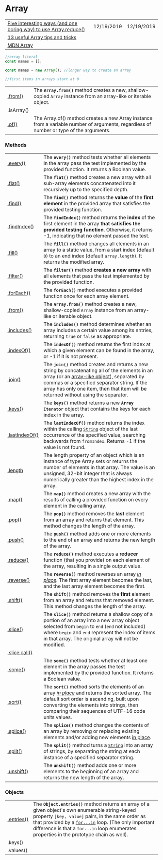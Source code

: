 # Array

|  |  |  |
| :--- | :--- | :--- |
| [Five interesting ways \(and one boring way\) to use Array.reduce\(\)](https://gomakethings.com/five-interesting-ways-and-one-boring-way-to-use-array.reduce) | 12/19/2019 | 12/19/2019 |
| [13 useful Array tips and tricks](https://dev.to/duomly/13-useful-javascript-array-tips-and-tricks-you-should-know-2jfo) |  |  |
| [MDN Array](https://developer.mozilla.org/en-US/docs/Web/JavaScript/Reference/Global_Objects/Array) |  |  |

```javascript
//array literal
const names = [];

const names = new Array(); //longer way to create an array

//first items in arrays start at 0


```

|  |  |
| :--- | :--- |
| [.from\(\)](https://developer.mozilla.org/en-US/docs/Web/JavaScript/Reference/Global_Objects/Array/from) | The **`Array.from()`** method creates a new, shallow-copied `Array` instance from an array-like or iterable object. |
| .isArray\(\) |  |
| [.of\(\)](https://developer.mozilla.org/en-US/docs/Web/JavaScript/Reference/Global_Objects/Array/of) | The Array.of\(\) method creates a new Array instance from a variable number of arguments, regardless of number or type of the arguments. |

### Methods

|  |  |
| :--- | :--- |
| [.every\(\)](https://developer.mozilla.org/en-US/docs/Web/JavaScript/Reference/Global_Objects/Array/every) | The **`every()`** method tests whether all elements in the array pass the test implemented by the provided function. It returns a Boolean value. |
| [.flat\(\)](https://developer.mozilla.org/en-US/docs/Web/JavaScript/Reference/Global_Objects/Array/flat) | The **`flat()`** method creates a new array with all sub-array elements concatenated into it recursively up to the specified depth. |
| [.find\(\)](https://developer.mozilla.org/en-US/docs/Web/JavaScript/Reference/Global_Objects/Array/find) | The **`find()`** method returns the **value** of the **first element** in the provided array that satisfies the provided testing function. |
| [.findIndex\(\)](https://developer.mozilla.org/en-US/docs/Web/JavaScript/Reference/Global_Objects/Array/findIndex) | The **`findIndex()`** method returns the **index** of the first element in the array **that satisfies the provided testing function**. Otherwise, it returns -1, indicating that no element passed the test. |
| [.fill\(\)](https://developer.mozilla.org/en-US/docs/Web/JavaScript/Reference/Global_Objects/Array/fill) | The **`fill()`** method changes all elements in an array to a static value, from a start index \(default `0`\) to an end index \(default `array.length`\). It returns the modified array. |
| [.filter\(\)](https://developer.mozilla.org/en-US/docs/Web/JavaScript/Reference/Global_Objects/Array/filter) | The **`filter()`** method **creates a new array** with all elements that pass the test implemented by the provided function. |
| [.forEach\(\)](https://developer.mozilla.org/en-US/docs/Web/JavaScript/Reference/Global_Objects/Array/forEach) | The **`forEach()`** method executes a provided function once for each array element. |
| [.from\(\)](https://developer.mozilla.org/en-US/docs/Web/JavaScript/Reference/Global_Objects/Array/from) | The **`Array.from()`** method creates a new, shallow-copied `Array` instance from an array-like or iterable object.  |
| [.includes\(\)](https://developer.mozilla.org/en-US/docs/Web/JavaScript/Reference/Global_Objects/Array/includes) | The **`includes()`** method determines whether an array includes a certain value among its entries, returning `true` or `false` as appropriate. |
| [.indexOf\(\)](https://developer.mozilla.org/en-US/docs/Web/JavaScript/Reference/Global_Objects/Array/indexOf) | The **`indexOf()`** method returns the first index at which a given element can be found in the array, or -1 if it is not present. |
| [.join\(\)](https://developer.mozilla.org/en-US/docs/Web/JavaScript/Reference/Global_Objects/Array/join) | The **`join()`** method creates and returns a new string by concatenating all of the elements in an array \(or an [array-like object](https://developer.mozilla.org/en-US/docs/Web/JavaScript/Guide/Indexed_collections#Working_with_array-like_objects)\), separated by commas or a specified separator string. If the array has only one item, then that item will be returned without using the separator. |
| [.keys\(\)](https://developer.mozilla.org/en-US/docs/Web/JavaScript/Reference/Global_Objects/Array/keys) | The **`keys()`** method returns a new **`Array Iterator`** object that contains the keys for each index in the array. |
| [.lastIndexOf\(\)](https://developer.mozilla.org/en-US/docs/Web/JavaScript/Reference/Global_Objects/String/lastIndexOf) | The **`lastIndexOf()`** method returns the index within the calling [`String`](https://developer.mozilla.org/en-US/docs/Web/JavaScript/Reference/Global_Objects/String) object of the last occurrence of the specified value, searching backwards from `fromIndex`. Returns -1 if the value is not found. |
| [.length](https://developer.mozilla.org/en-US/docs/Web/JavaScript/Reference/Global_Objects/Array/length) | The length property of an object which is an instance of type Array sets or returns the number of elements in that array. The value is an unsigned, 32-bit integer that is always numerically greater than the highest index in the array. |
| [.map\(\)](https://developer.mozilla.org/en-US/docs/Web/JavaScript/Reference/Global_Objects/Array/map) | The **`map()`** method creates a new array with the results of calling a provided function on every element in the calling array. |
| [.pop\(\)](https://developer.mozilla.org/en-US/docs/Web/JavaScript/Reference/Global_Objects/Array/pop) | The **`pop()`** method removes the **last** element from an array and returns that element. This method changes the length of the array. |
| [.push\(\)](https://developer.mozilla.org/en-US/docs/Web/JavaScript/Reference/Global_Objects/Array/push) | The **`push()`** method adds one or more elements to the end of an array and returns the new length of the array. |
| [.reduce\(\)](https://developer.mozilla.org/en-US/docs/Web/JavaScript/Reference/Global_Objects/Array/Reduce) | The **`reduce()`** method executes a **reducer** function \(that you provide\) on each element of the array, resulting in a single output value. |
| [.reverse\(\)](https://developer.mozilla.org/en-US/docs/Web/JavaScript/Reference/Global_Objects/Array/reverse) | The **`reverse()`** method reverses an array [_in place_](https://en.wikipedia.org/wiki/In-place_algorithm). The first array element becomes the last, and the last array element becomes the first. |
| [.shift\(\)](https://developer.mozilla.org/en-US/docs/Web/JavaScript/Reference/Global_Objects/Array/shift) | The **`shift()`** method removes the **first** element from an array and returns that removed element. This method changes the length of the array. |
| [.slice\(\)](https://developer.mozilla.org/en-US/docs/Web/JavaScript/Reference/Global_Objects/Array/slice) | The **`slice()`** method returns a shallow copy of a portion of an array into a new array object selected from `begin` to `end` \(`end` not included\) where `begin` and `end` represent the index of items in that array. The original array will not be modified. |
| [.slice.call\(\)](https://stackoverflow.com/questions/7056925/how-does-array-prototype-slice-call-work) |  |
| [.some\(\)](https://developer.mozilla.org/en-US/docs/Web/JavaScript/Reference/Global_Objects/Array/some) | The **`some()`** method tests whether at least one element in the array passes the test implemented by the provided function. It returns a Boolean value.  |
| [.sort\(\)](https://developer.mozilla.org/en-US/docs/Web/JavaScript/Reference/Global_Objects/Array/sort) | The **`sort()`** method sorts the elements of an array [_in place_](https://en.wikipedia.org/wiki/In-place_algorithm) and returns the sorted array. The default sort order is ascending, built upon converting the elements into strings, then comparing their sequences of UTF-16 code units values. |
| [.splice\(\)](https://developer.mozilla.org/en-US/docs/Web/JavaScript/Reference/Global_Objects/Array/splice) | The **`splice()`** method changes the contents of an array by removing or replacing existing elements and/or adding new elements [in place](https://en.wikipedia.org/wiki/In-place_algorithm). |
| [.split\(\)](https://developer.mozilla.org/en-US/docs/Web/JavaScript/Reference/Global_Objects/String/split) | The **`split()`** method turns a [`String`](https://developer.mozilla.org/en-US/docs/Web/JavaScript/Reference/Global_Objects/String) into an array of strings, by separating the string at each instance of a specified separator string. |
| [.unshift\(\)](https://developer.mozilla.org/en-US/docs/Web/JavaScript/Reference/Global_Objects/Array/unshift) | The **`unshift()`** method adds one or more elements to the beginning of an array and returns the new length of the array. |

### Objects

|  |  |
| :--- | :--- |
| [.entries\(\)](https://developer.mozilla.org/en-US/docs/Web/JavaScript/Reference/Global_Objects/Object/entries) | The **`Object.entries()`** method returns an array of a given object's own enumerable string-keyed property `[key, value]` pairs, in the same order as that provided by a [`for...in`](https://developer.mozilla.org/en-US/docs/Web/JavaScript/Reference/Statements/for...in) loop. \(The only important difference is that a `for...in` loop enumerates properties in the prototype chain as well\).  |
| .keys\(\) |  |
| .values\(\) |  |

